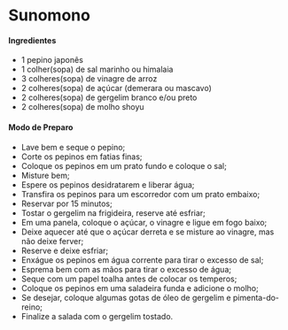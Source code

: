 # Sunomono

#### Ingredientes ####

- 1 pepino japonês
- 1 colher(sopa) de sal marinho ou himalaia
- 3 colheres(sopa) de vinagre de arroz
- 2 colheres(sopa) de açúcar (demerara ou mascavo)
- 2 colheres(sopa) de gergelim branco e/ou preto
- 2 colheres(sopa) de molho shoyu

#### Modo de Preparo ####

- Lave bem e seque o pepino;
- Corte os pepinos em fatias finas;
- Coloque os pepinos em um prato fundo e coloque o sal;
- Misture bem;
- Espere os pepinos desidratarem e liberar água;
- Transfira os pepinos para um escorredor com um prato embaixo;
- Reservar por 15 minutos;
- Tostar o gergelim na frigideira, reserve até esfriar;
- Em uma panela, coloque o açúcar, o vinagre e ligue em fogo baixo;
- Deixe aquecer até que o açúcar derreta e se misture ao vinagre, mas não deixe ferver;
- Reserve e deixe esfriar;
- Enxágue os pepinos em água corrente para tirar o excesso de sal;
- Esprema bem com as mãos para tirar o excesso de água;
- Seque com um papel toalha antes de colocar os temperos;
- Coloque os pepinos em uma saladeira funda e adicione o molho;
- Se desejar, coloque algumas gotas de óleo de gergelim e pimenta-do-reino;
- Finalize a salada com o gergelim tostado.